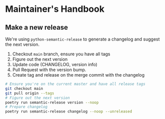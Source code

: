 # Maintainer's Handbook

## Make a new release

We're using `python-semantic-release` to generate a changelog and suggest the next version.

1. Checkout `main` branch, ensure you have all tags
2. Figure out the next version
3. Update code (CHANGELOG, version info)
4. Pull Request with the version bump.
5. Create tag and release on the merge commit with the changelog


```bash
# Ensure you're on the current master and have all release tags
git checkout main
git pull origin --tags
# Figure out the next version
poetry run semantic-release version --noop
# Prepare changelog
poetry run semantic-release changelog --noop --unreleased
```
